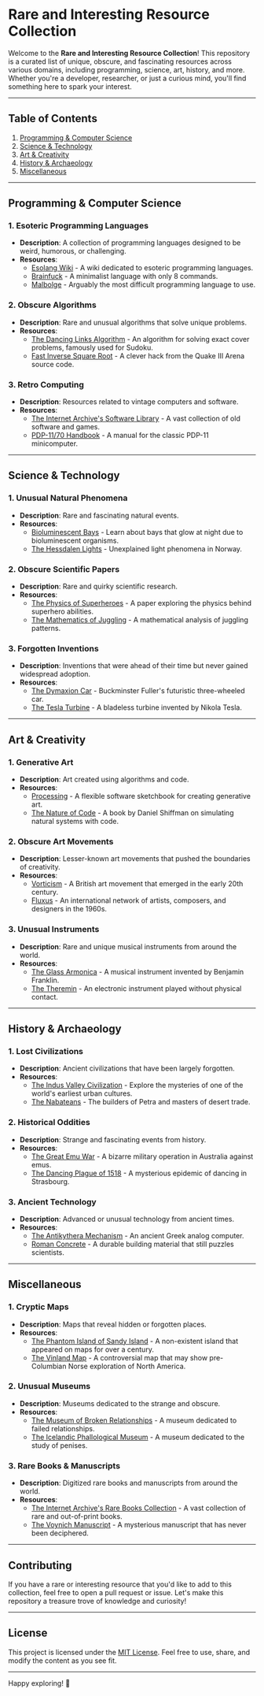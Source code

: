 # Rare and Interesting Resource Collection

Welcome to the **Rare and Interesting Resource Collection**! This repository is a curated list of unique, obscure, and fascinating resources across various domains, including programming, science, art, history, and more. Whether you're a developer, researcher, or just a curious mind, you'll find something here to spark your interest.

---

## Table of Contents

1. [Programming & Computer Science](#programming--computer-science)
2. [Science & Technology](#science--technology)
3. [Art & Creativity](#art--creativity)
4. [History & Archaeology](#history--archaeology)
5. [Miscellaneous](#miscellaneous)

---

## Programming & Computer Science

### 1. **Esoteric Programming Languages**
   - **Description**: A collection of programming languages designed to be weird, humorous, or challenging.
   - **Resources**:
     - [Esolang Wiki](https://esolangs.org/) - A wiki dedicated to esoteric programming languages.
     - [Brainfuck](https://en.wikipedia.org/wiki/Brainfuck) - A minimalist language with only 8 commands.
     - [Malbolge](http://www.lscheffer.com/malbolge.shtml) - Arguably the most difficult programming language to use.

### 2. **Obscure Algorithms**
   - **Description**: Rare and unusual algorithms that solve unique problems.
   - **Resources**:
     - [The Dancing Links Algorithm](https://arxiv.org/abs/cs/0011047) - An algorithm for solving exact cover problems, famously used for Sudoku.
     - [Fast Inverse Square Root](https://en.wikipedia.org/wiki/Fast_inverse_square_root) - A clever hack from the Quake III Arena source code.

### 3. **Retro Computing**
   - **Description**: Resources related to vintage computers and software.
   - **Resources**:
     - [The Internet Archive's Software Library](https://archive.org/details/software) - A vast collection of old software and games.
     - [PDP-11/70 Handbook](https://gunkies.org/wiki/PDP-11/70_Handbook) - A manual for the classic PDP-11 minicomputer.

---

## Science & Technology

### 1. **Unusual Natural Phenomena**
   - **Description**: Rare and fascinating natural events.
   - **Resources**:
     - [Bioluminescent Bays](https://www.nationalgeographic.com/travel/article/bioluminescent-bays-puerto-rico) - Learn about bays that glow at night due to bioluminescent organisms.
     - [The Hessdalen Lights](https://www.hessdalen.org/) - Unexplained light phenomena in Norway.

### 2. **Obscure Scientific Papers**
   - **Description**: Rare and quirky scientific research.
   - **Resources**:
     - [The Physics of Superheroes](https://arxiv.org/abs/physics/0503024) - A paper exploring the physics behind superhero abilities.
     - [The Mathematics of Juggling](https://www.math.ucdavis.edu/~deloera/RECENT_WORK/juggling.pdf) - A mathematical analysis of juggling patterns.

### 3. **Forgotten Inventions**
   - **Description**: Inventions that were ahead of their time but never gained widespread adoption.
   - **Resources**:
     - [The Dymaxion Car](https://en.wikipedia.org/wiki/Dymaxion_car) - Buckminster Fuller's futuristic three-wheeled car.
     - [The Tesla Turbine](https://en.wikipedia.org/wiki/Tesla_turbine) - A bladeless turbine invented by Nikola Tesla.

---

## Art & Creativity

### 1. **Generative Art**
   - **Description**: Art created using algorithms and code.
   - **Resources**:
     - [Processing](https://processing.org/) - A flexible software sketchbook for creating generative art.
     - [The Nature of Code](https://natureofcode.com/) - A book by Daniel Shiffman on simulating natural systems with code.

### 2. **Obscure Art Movements**
   - **Description**: Lesser-known art movements that pushed the boundaries of creativity.
   - **Resources**:
     - [Vorticism](https://www.tate.org.uk/art/art-terms/v/vorticism) - A British art movement that emerged in the early 20th century.
     - [Fluxus](https://www.theartstory.org/movement/fluxus/) - An international network of artists, composers, and designers in the 1960s.

### 3. **Unusual Instruments**
   - **Description**: Rare and unique musical instruments from around the world.
   - **Resources**:
     - [The Glass Armonica](https://en.wikipedia.org/wiki/Glass_harmonica) - A musical instrument invented by Benjamin Franklin.
     - [The Theremin](https://en.wikipedia.org/wiki/Theremin) - An electronic instrument played without physical contact.

---

## History & Archaeology

### 1. **Lost Civilizations**
   - **Description**: Ancient civilizations that have been largely forgotten.
   - **Resources**:
     - [The Indus Valley Civilization](https://www.harappa.com/) - Explore the mysteries of one of the world's earliest urban cultures.
     - [The Nabateans](https://www.nationalgeographic.com/history/article/who-were-nabateans) - The builders of Petra and masters of desert trade.

### 2. **Historical Oddities**
   - **Description**: Strange and fascinating events from history.
   - **Resources**:
     - [The Great Emu War](https://en.wikipedia.org/wiki/Great_Emu_War) - A bizarre military operation in Australia against emus.
     - [The Dancing Plague of 1518](https://en.wikipedia.org/wiki/Dancing_plague_of_1518) - A mysterious epidemic of dancing in Strasbourg.

### 3. **Ancient Technology**
   - **Description**: Advanced or unusual technology from ancient times.
   - **Resources**:
     - [The Antikythera Mechanism](https://www.nature.com/articles/s41598-021-84310-w) - An ancient Greek analog computer.
     - [Roman Concrete](https://www.sciencedaily.com/releases/2017/07/170704084737.htm) - A durable building material that still puzzles scientists.

---

## Miscellaneous

### 1. **Cryptic Maps**
   - **Description**: Maps that reveal hidden or forgotten places.
   - **Resources**:
     - [The Phantom Island of Sandy Island](https://www.bbc.com/news/world-asia-20442487) - A non-existent island that appeared on maps for over a century.
     - [The Vinland Map](https://en.wikipedia.org/wiki/Vinland_Map) - A controversial map that may show pre-Columbian Norse exploration of North America.

### 2. **Unusual Museums**
   - **Description**: Museums dedicated to the strange and obscure.
   - **Resources**:
     - [The Museum of Broken Relationships](https://brokenships.com/) - A museum dedicated to failed relationships.
     - [The Icelandic Phallological Museum](https://phallus.is/en/) - A museum dedicated to the study of penises.

### 3. **Rare Books & Manuscripts**
   - **Description**: Digitized rare books and manuscripts from around the world.
   - **Resources**:
     - [The Internet Archive's Rare Books Collection](https://archive.org/details/americana) - A vast collection of rare and out-of-print books.
     - [The Voynich Manuscript](https://voynich.fandom.com/wiki/Voynich_Manuscript_Wiki) - A mysterious manuscript that has never been deciphered.

---

## Contributing

If you have a rare or interesting resource that you'd like to add to this collection, feel free to open a pull request or issue. Let's make this repository a treasure trove of knowledge and curiosity!

---

## License

This project is licensed under the [MIT License](LICENSE). Feel free to use, share, and modify the content as you see fit.

---

Happy exploring! 🚀
